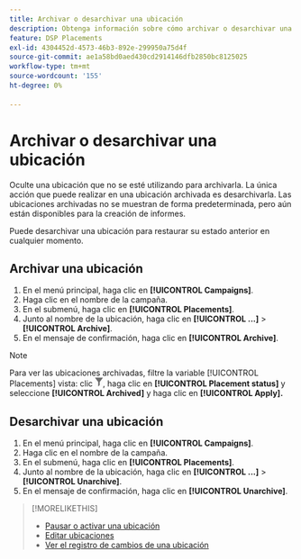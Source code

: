 ```yaml
---
title: Archivar o desarchivar una ubicación
description: Obtenga información sobre cómo archivar o desarchivar una ubicación.
feature: DSP Placements
exl-id: 4304452d-4573-46b3-892e-299950a75d4f
source-git-commit: ae1a58bd0aed430cd2914146dfb2850bc8125025
workflow-type: tm+mt
source-wordcount: '155'
ht-degree: 0%

---
```


# Archivar o desarchivar una ubicación

<!-- Some placements don't have this option. Clarify which placement types aren't eligible -- is it PG placements, or all placements using private inventory? And anything else?  -->

Oculte una ubicación que no se esté utilizando para archivarla. La única acción que puede realizar en una ubicación archivada es desarchivarla. Las ubicaciones archivadas no se muestran de forma predeterminada, pero aún están disponibles para la creación de informes.

Puede desarchivar una ubicación para restaurar su estado anterior en cualquier momento.

## Archivar una ubicación

1. En el menú principal, haga clic en **[!UICONTROL Campaigns]**.
1. Haga clic en el nombre de la campaña.
1. En el submenú, haga clic en **[!UICONTROL Placements]**.
1. Junto al nombre de la ubicación, haga clic en  **[!UICONTROL ...]** > **[!UICONTROL Archive]**.
1. En el mensaje de confirmación, haga clic en **[!UICONTROL Archive]**.

>[!NOTE]
>
>Para ver las ubicaciones archivadas, filtre la variable [!UICONTROL Placements] vista: clic ![Botón Filtro](/help/dsp/assets/filter.png), haga clic en **[!UICONTROL Placement status]** y seleccione **[!UICONTROL Archived]** y haga clic en **[!UICONTROL Apply].**

## Desarchivar una ubicación

1. En el menú principal, haga clic en **[!UICONTROL Campaigns]**.
1. Haga clic en el nombre de la campaña.
1. En el submenú, haga clic en **[!UICONTROL Placements]**.
1. Junto al nombre de la ubicación, haga clic en  **[!UICONTROL ...]** > **[!UICONTROL Unarchive]**.
1. En el mensaje de confirmación, haga clic en **[!UICONTROL Unarchive]**.

>[!MORELIKETHIS]
>
>* [Pausar o activar una ubicación](placement-pause-activate.md)
>* [Editar ubicaciones](placement-edit.md)
>* [Ver el registro de cambios de una ubicación](placement-change-log.md)

